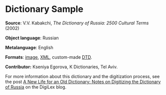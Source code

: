 # Dictionary Sample


**Source**: V.V. Kabakchi, _The Dictionary of Russia: 2500 Cultural Terms_ (2002)

**Object language**: Russian

**Metalanguage**: English

**Formats**: [image](boyar.jpg), [XML](boyar.xml), custom-made [DTD](rd2.dtd). 

**Contributor:** Kseniya Egorova, K Dictionaries, Tel Aviv. 

For more information about this dictionary and the digitization process, see the post [A New Life for an Old Dictionary: Notes on Digitizing the Dictionary of Russia](https://digilex.hypotheses.org/179) on the DigiLex blog. 